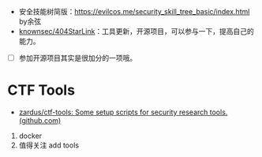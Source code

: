 - 安全技能树简版：https://evilcos.me/security_skill_tree_basic/index.html by余弦
- [knownsec/404StarLink](https://github.com/knownsec/404StarLink)：工具更新，开源项目，可以参与一下，提高自己的能力。

- [ ] 参加开源项目其实是很加分的一项哦。



# CTF Tools
- [zardus/ctf-tools: Some setup scripts for security research tools. (github.com)](https://github.com/zardus/ctf-tools)

1. docker
2. 值得关注 add tools
